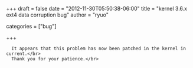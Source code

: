 
+++
draft = false
date = "2012-11-30T05:50:38-06:00"
title = "kernel 3.6.x ext4 data corruption bug"
author = "ryuo"

categories = ["bug"]

+++

      It appears that this problem has now been patched in the kernel in current.</br>
      Thank you for your patience.</br>
        
    